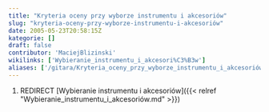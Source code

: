 ```yaml
---
title: "Kryteria oceny przy wyborze instrumentu i akcesoriów"
slug: "kryteria-oceny-przy-wyborze-instrumentu-i-akcesoriów"
date: 2005-05-23T20:58:15Z
kategorie: []
draft: false
contributor: 'MaciejBlizinski'
wikilinks: ['Wybieranie_instrumentu_i_akcesori%C3%B3w']
aliases: ['/gitara/Kryteria_oceny_przy_wyborze_instrumentu_i_akcesoriów', 'kryteria-oceny-przy-wyborze-instrumentu-i-akcesoriow']
---
```

1.  REDIRECT [Wybieranie instrumentu i
    akcesoriów]({{< relref "Wybieranie_instrumentu_i_akcesoriów.md" >}})

